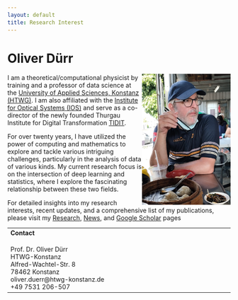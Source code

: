 ```yaml
---
layout: default
title: Research Interest
---
```


# Oliver Dürr
<img src="../imgs/oliver_taiwan.jpg" alt="image" style="float: right;" width="200"  class="profile-photo">

I am a theoretical/computational physicist by training and a professor of data science at the [University of Applied Sciences, Konstanz (HTWG)](https://www.htwg-konstanz.de/hochschule/fakultaeten/informatik/orga/professoren/duerr). I am also affiliated with the [Institute for Optical Systems (IOS)](https://www.ios.htwg-konstanz.de/) and serve as a co-director of the newly founded Thurgau Institute for Digital Transformation [TIDIT](https://www.htwg-konstanz.de/aktuelles/news/neues-forschungsinstitut-im-kanton-thurgau).

For over twenty years, I have utilized the power of computing and mathematics to explore and tackle various intriguing challenges, particularly in the analysis of data of various kinds. My current research focus is on the intersection of deep learning and statistics, where I explore the fascinating relationship between these two fields. 

For detailed insights into my research interests, recent updates, and a comprehensive list of my publications, please visit my [Research](research), [News](news), and [Google Scholar](https://scholar.google.ch/citations?user=T8hH3TMnFPwC&hl=de) pages



<table width="70%" border="0" cellspacing="0" cellpadding="0">
  <tr>
    <td width="30%" align="left" style="vertical-align: top">
    	<h4 style="margin: 0px 0px 20px 0px">Contact</h4>
		Prof. Dr. Oliver Dürr <br>
		HTWG-Konstanz <br>
		Alfred-Wachtel-Str. 8 <br>
		78462 Konstanz<br>
		oliver.duerr@htwg-konstanz.de<br>
		+49 7531 206-507 <br>
    </td>
    <!-- <td align="left" style="vertical-align: top">
	<iframe width="560" height="315" src="https://home.zhaw.ch/~dueo/contact.html" frameborder="0" allowfullscreen></iframe>
    </td> -->
   </tr>
</table>



